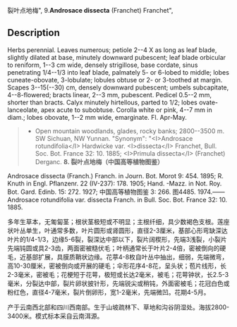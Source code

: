 裂叶点地梅",
9.**Androsace dissecta** (Franchet) Franchet",

## Description
Herbs perennial. Leaves numerous; petiole 2--4 X as long as leaf blade, slightly dilated at base, minutely downward pubescent; leaf blade orbicular to reniform, 1--3 cm wide, densely strigillose, base cordate, sinus penetrating 1/4--1/3 into leaf blade, palmately 5- or 6-lobed to middle; lobes cuneate-obovate, 3-lobulate; lobules obtuse or 2- or 3-toothed at margin. Scapes 3--15(--30) cm, densely downward pubescent; umbels subcapitate, 4--8-flowered; bracts linear, 2--3 mm, pubescent. Pedicel 0.5--2 mm, shorter than bracts. Calyx minutely hirtellous, parted to 1/2; lobes ovate-lanceolate, apex acute to subobtuse. Corolla white or pink, 4--7 mm in diam.; lobes obovate, 1--2 mm wide, emarginate. Fl. Apr-May.

> * Open mountain woodlands, glades, rocky banks; 2800--3500 m. SW Sichuan, NW Yunnan.
  "Synonym": "&lt;I&gt;Androsace rotundifolia&lt;/I&gt; Hardwicke var. &lt;I&gt;dissecta&lt;/I&gt; Franchet, Bull. Soc. Bot. France 32: 10. 1885; &lt;I&gt;Primula dissecta&lt;/I&gt; (Franchet) Derganc.
**8. 裂叶点地梅（中国高等植物图鉴）**

Androsace dissecta (Franch.) Franch. in Journ. Bot. Morot 9: 454. 1895; R. Knuth in Engl. Pflanzenr. 22 (IV-237): 178. 1905; Hand. -Mazz. in Not. Roy. Bot. Gard. Edinb. 15: 272. 1927; 中国高等植物图鉴 3: 266. 图4485. 1974.——Androsace rotundifolia var. dissecta Franch. in Bull. Soc. Bot. France 32: 10. 1885.

多年生草本，无匍匐茎；根状茎极短或不明显；主根纤细，具少数褐色支根。莲座状叶丛单生，叶通常多数，叶片圆形或肾圆形，直径2-3厘米，基部心形弯缺深达叶片的1/4-1/3，边缘5-6裂，裂深达中部以下，裂片阔楔形，先端3浅裂，小裂片先端钝圆或具2-3齿，两面密被糙伏毛；叶柄通常长于叶片2-4倍，密被倒向的硬毛，近基部扩展，具膜质鞘状边缘。花葶4-8枚自叶丛中抽出，细弱，先端微弯，高10-30厘米，密被倒向或开展的硬毛；伞形花序4-8花，呈头状；苞片线形，长2-3毫米，密被毛；花梗短于花萼，极短或长达2毫米，被毛；花萼钟状，长2.5-3毫米，分裂达中部，裂片卵状披针形，先端锐尖或稍钝，外面密被毛；花冠白色或粉红色，直径4-7毫米，裂片倒卵形，宽1-2毫米，先端微凹。花期4-5月。

产于云南西北部和四川西南部。生于山坡疏林下、草地和沟谷阴湿处。海拔2800-3400米。模式标本采自云南洱源。
